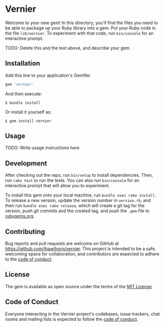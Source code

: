 # Vernier

Welcome to your new gem! In this directory, you'll find the files you need to be able to package up your Ruby library into a gem. Put your Ruby code in the file `lib/vernier`. To experiment with that code, run `bin/console` for an interactive prompt.

TODO: Delete this and the text above, and describe your gem

## Installation

Add this line to your application's Gemfile:

```ruby
gem 'vernier'
```

And then execute:

    $ bundle install

Or install it yourself as:

    $ gem install vernier

## Usage

TODO: Write usage instructions here

## Development

After checking out the repo, run `bin/setup` to install dependencies. Then, run `rake test` to run the tests. You can also run `bin/console` for an interactive prompt that will allow you to experiment.

To install this gem onto your local machine, run `bundle exec rake install`. To release a new version, update the version number in `version.rb`, and then run `bundle exec rake release`, which will create a git tag for the version, push git commits and the created tag, and push the `.gem` file to [rubygems.org](https://rubygems.org).

## Contributing

Bug reports and pull requests are welcome on GitHub at https://github.com/jhawthorn/vernier. This project is intended to be a safe, welcoming space for collaboration, and contributors are expected to adhere to the [code of conduct](https://github.com/jhawthorn/vernier/blob/main/CODE_OF_CONDUCT.md).

## License

The gem is available as open source under the terms of the [MIT License](https://opensource.org/licenses/MIT).

## Code of Conduct

Everyone interacting in the Vernier project's codebases, issue trackers, chat rooms and mailing lists is expected to follow the [code of conduct](https://github.com/jhawthorn/vernier/blob/main/CODE_OF_CONDUCT.md).
